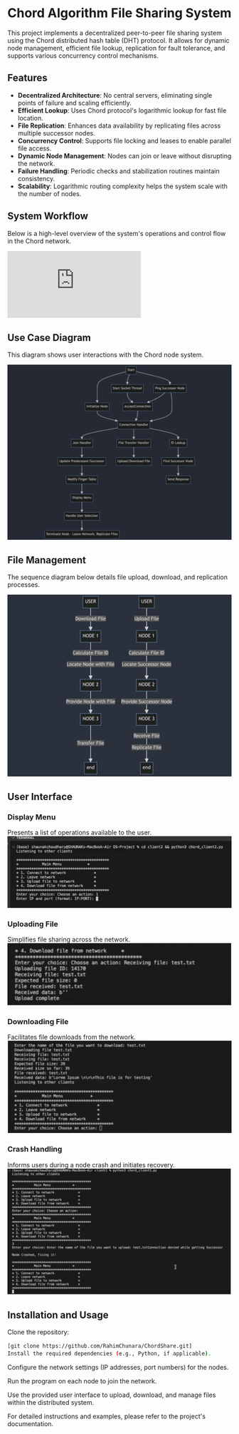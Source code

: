 # Chord Algorithm File Sharing System

This project implements a decentralized peer-to-peer file sharing system using the Chord distributed hash table (DHT) protocol. It allows for dynamic node management, efficient file lookup, replication for fault tolerance, and supports various concurrency control mechanisms.

## Features

- **Decentralized Architecture**: No central servers, eliminating single points of failure and scaling efficiently.
- **Efficient Lookup**: Uses Chord protocol's logarithmic lookup for fast file location.
- **File Replication**: Enhances data availability by replicating files across multiple successor nodes.
- **Concurrency Control**: Supports file locking and leases to enable parallel file access.
- **Dynamic Node Management**: Nodes can join or leave without disrupting the network.
- **Failure Handling**: Periodic checks and stabilization routines maintain consistency.
- **Scalability**: Logarithmic routing complexity helps the system scale with the number of nodes.

## System Workflow

Below is a high-level overview of the system's operations and control flow in the Chord network.

![System Workflow](https://github.com/RahimChunara/ChordShare/blob/main/docs/Chord%20Algorithm%20File%20Sharing.pdf)

## Use Case Diagram

This diagram shows user interactions with the Chord node system.

![Use Case Diagram](https://github.com/RahimChunara/ChordShare/blob/main/docs/Interaction%20between%20user%20and%20system%20functions.png)

## File Management

The sequence diagram below details file upload, download, and replication processes.

![File Management](https://github.com/RahimChunara/ChordShare/blob/main/docs/File%20Uploading%2C%20Downloading%20%26%20Replication.png)

## User Interface

### Display Menu
Presents a list of operations available to the user.
![Display Menu](https://github.com/RahimChunara/ChordShare/blob/main/docs/User%20Interface.jpg)

### Uploading File
Simplifies file sharing across the network.
![Uploading File](https://github.com/RahimChunara/ChordShare/blob/main/docs/Upload.png)

### Downloading File
Facilitates file downloads from the network.
![Downloading File](https://github.com/RahimChunara/ChordShare/blob/main/docs/Download.png)

### Crash Handling
Informs users during a node crash and initiates recovery.
![Crash Handling](https://github.com/RahimChunara/ChordShare/blob/main/docs/Crash.png)

## Installation and Usage

Clone the repository:

```bash
[git clone https://github.com/RahimChunara/ChordShare.git]
Install the required dependencies (e.g., Python, if applicable).
```
Configure the network settings (IP addresses, port numbers) for the nodes.

Run the program on each node to join the network.

Use the provided user interface to upload, download, and manage files within the distributed system.

For detailed instructions and examples, please refer to the project's documentation.
